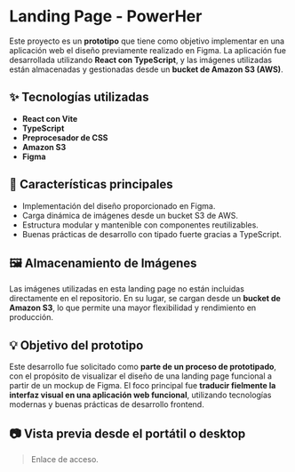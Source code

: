# Landing Page - PowerHer

Este proyecto es un **prototipo** que tiene como objetivo implementar en una aplicación web el diseño previamente realizado en Figma. La aplicación fue desarrollada utilizando **React con TypeScript**, y las imágenes utilizadas están almacenadas y gestionadas desde un **bucket de Amazon S3 (AWS)**.

## ✨ Tecnologías utilizadas

- **React con Vite**
- **TypeScript**
- **Preprocesador de CSS**
- **Amazon S3**
- **Figma**


## 🚀 Características principales

- Implementación del diseño proporcionado en Figma.
- Carga dinámica de imágenes desde un bucket S3 de AWS.
- Estructura modular y mantenible con componentes reutilizables.
- Buenas prácticas de desarrollo con tipado fuerte gracias a TypeScript.

## 🖼️ Almacenamiento de Imágenes

Las imágenes utilizadas en esta landing page no están incluidas directamente en el repositorio. En su lugar, se cargan desde un **bucket de Amazon S3**, lo que permite una mayor flexibilidad y rendimiento en producción.

## 💡 Objetivo del prototipo

Este desarrollo fue solicitado como **parte de un proceso de prototipado**, con el propósito de visualizar el diseño de una landing page funcional a partir de un mockup de Figma. El foco principal fue **traducir fielmente la interfaz visual en una aplicación web funcional**, utilizando tecnologías modernas y buenas prácticas de desarrollo frontend.

## 📷 Vista previa desde el portátil o desktop

> Enlace de acceso.

